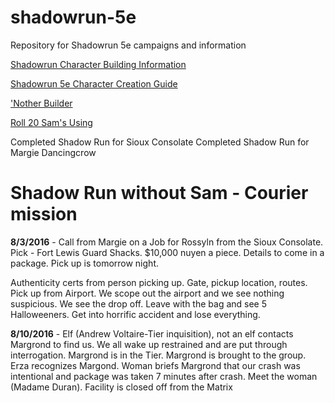 # shadowrun-5e
Repository for Shadowrun 5e campaigns and information

[Shadowrun Character Building Information](http://heyomae.github.io)

[Shadowrun 5e Character Creation Guide](http://hardcoregamemode.blogspot.com/2014/07/shadowrun-5th-edition-character.html)

['Nother Builder](http://app.srgen.net/character/)

[Roll 20 Sam's Using](https://app.roll20.net/join/1578006/GX12SA)




Completed Shadow Run for Sioux Consolate
Completed Shadow Run for Margie Dancingcrow

# Shadow Run without Sam - Courier mission
**8/3/2016** - Call from Margie on a Job for Rossyln from the Sioux Consolate. Pick - Fort Lewis Guard Shacks. $10,000 nuyen a piece. Details to come in a package. Pick up is tomorrow night. 

Authenticity certs from person picking up. Gate, pickup location, routes. Pick up from Airport. We scope out the airport and we see nothing suspicious. We see the drop off. Leave with the bag and see 5 Halloweeners. Get into horrific accident and lose everything. 

**8/10/2016** - Elf (Andrew Voltaire-Tier inquisition), not an elf contacts Margrond to find us. We all wake up restrained and are put through interrogation. Margrond is in the Tier. Margrond is brought to the group. Erza recognizes Margond. Woman briefs Margrond that our crash was intentional and package was taken 7 minutes after crash. Meet the woman (Madame Duran). Facility is closed off from the Matrix
